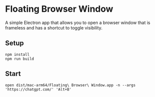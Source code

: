 # Floating Browser Window

A simple Electron app that allows you to open a browser window that is frameless and has a shortcut to toggle visibility.

## Setup

```
npm install
npm run build
```

## Start

```
open dist/mac-arm64/Floating\ Browser\ Window.app -n --args 'https://chatgpt.com/' 'Alt+B'
```
